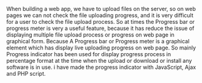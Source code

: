 When building a web app, we have to upload files on the server, so on web pages we can not check the file uploading progress, and it is very difficult for a user to check the file upload process. So at times the Progress bar or progress meter is very a useful feature, because it has reduce the issue of displaying multiple file upload process or progress on web page in graphical form. Because A Progress bar or Progress meter is a graphical element which has display live uploading progress on web page. So mainly Progress indicator has been used for display progress process in percentage format at the time when the upload or download or install any software is in use. i have made the progress indicator with JavaScript, Ajax and PHP script.
